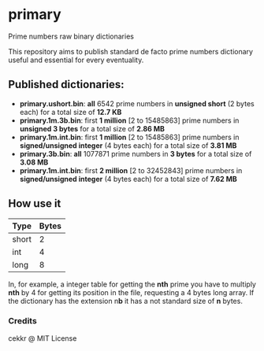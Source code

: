 # primary
Prime numbers raw binary dictionaries

This repository aims to publish standard de facto prime numbers dictionary useful and essential for every eventuality.

## Published dictionaries:
- **primary.ushort.bin**: **all** 6542 prime numbers in **unsigned short** (2 bytes each) for a total size of **12.7 KB**
- **primary.1m.3b.bin**: first **1 million** [2 to 15485863] prime numbers in **unsigned 3 bytes** for a total size of **2.86 MB**
- **primary.1m.int.bin**: first **1 million** [2 to 15485863] prime numbers in **signed/unsigned integer** (4 bytes each) for a total size of **3.81 MB**
- **primary.3b.bin**: **all** 1077871 prime numbers in **3 bytes** for a total size of **3.08 MB**
- **primary.1m.int.bin**: first **2 million** [2 to 32452843] prime numbers in **signed/unsigned integer** (4 bytes each) for a total size of **7.62 MB**

## How use it
| Type  | Bytes |
|-------|-------|
| short | 2     |
| int   | 4     |
| long  | 8     |

In, for example, a integer table for getting the **nth** prime you have to multiply **nth** by 4 for getting its position in the file, requesting a 4 bytes long array.
If the dictionary has the extension n**b** it has a not standard size of **n** bytes. 

### Credits
cekkr @ MIT License

